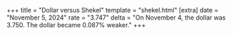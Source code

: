 +++
title = "Dollar versus Shekel"
template = "shekel.html"
[extra]
date = "November  5, 2024"
rate = "3.747"
delta = "On November  4, the dollar was 3.750. The dollar became 0.087% weaker."
+++
